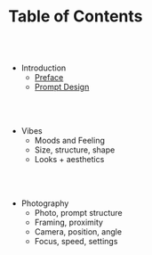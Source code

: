 # Table of Contents
<br>
<br>

 - Introduction
   - [Preface]("dalle2/sections/introduction/preface.md")
   - [Prompt Design]("dalle2/sections/introduction/prompt-design.md")

<br>
<br>

 - Vibes
   - Moods and Feeling
   - Size, structure, shape
   - Looks + aesthetics

<br>
<br>

 - Photography
   - Photo, prompt structure
   - Framing, proximity
   - Camera, position, angle
   - Focus, speed, settings


